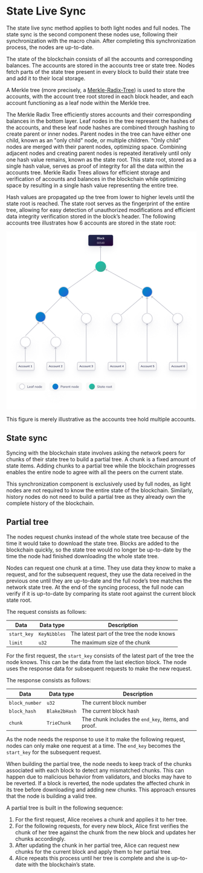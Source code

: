 # State Live Sync

The state live sync method applies to both light nodes and full nodes. The state sync is the second component these nodes use, following their synchronization with the macro chain. After completing this synchronization process, the nodes are up-to-date.

The state of the blockchain consists of all the accounts and corresponding balances. The accounts are stored in the accounts tree or state tree. Nodes fetch parts of the state tree present in every block to build their state tree and add it to their local storage.

A Merkle tree (more precisely, a [Merkle-Radix-Tree](https://en.wikipedia.org/wiki/Radix_tree)) is used to store the accounts, with the account tree root stored in each block header, and each account functioning as a leaf node within the Merkle tree.

The Merkle Radix Tree efficiently stores accounts and their corresponding balances in the bottom layer. Leaf nodes in the tree represent the hashes of the accounts, and these leaf node hashes are combined through hashing to create parent or inner nodes. Parent nodes in the tree can have either one child, known as an "only child" node, or multiple children. "Only child" nodes are merged with their parent nodes, optimizing space. Combining adjacent nodes and creating parent nodes is repeated iteratively until only one hash value remains, known as the state root. This state root, stored as a single hash value, serves as proof of integrity for all the data within the accounts tree. Merkle Radix Trees allows for efficient storage and verification of accounts and balances in the blockchain while optimizing space by resulting in a single hash value representing the entire tree.

Hash values are propagated up the tree from lower to higher levels until the state root is reached. The state root serves as the fingerprint of the entire tree, allowing for easy detection of unauthorized modifications and efficient data integrity verification stored in the block’s header. The following accounts tree illustrates how 6 accounts are stored in the state root:

![merkle-tree](/assets/images/protocol/merkle.png)

<Callout type='info'>

This figure is merely illustrative as the accounts tree hold multiple accounts.

</Callout>

## State sync

Syncing with the blockchain state involves asking the network peers for chunks of their state tree to build a partial tree. A chunk is a fixed amount of state items. Adding chunks to a partial tree while the blockchain progresses enables the entire node to agree with all the peers on the current state.

This synchronization component is exclusively used by full nodes, as light nodes are not required to know the entire state of the blockchain. Similarly, history nodes do not need to build a partial tree as they already own the complete history of the blockchain.

## Partial tree

The nodes request chunks instead of the whole state tree because of the time it would take to download the state tree. Blocks are added to the blockchain quickly, so the state tree would no longer be up-to-date by the time the node had finished downloading the whole state tree.

Nodes can request one chunk at a time. They use data they know to make a request, and for the subsequent request, they use the data received in the previous one until they are up-to-date and the full node’s tree matches the network state tree. At the end of the syncing process, the full node can verify if it is up-to-date by comparing its state root against the current block state root.

The request consists as follows:

| Data      | Data type  | Description                                |
| --------- | ---------- | ------------------------------------------ |
| `start_key` | `KeyNibbles` | The latest part of the tree the node knows |
| `limit`     | `u32`        | The maximum size of the chunk              |

For the first request, the `start_key` consists of the latest part of the tree the node knows. This can be the data from the last election block. The node uses the response data for subsequent requests to make the new request.

The response consists as follows:

| Data         | Data type   | Description                                       |
| ------------ | ----------- | ------------------------------------------------- |
| `block_number` | `u32`         | The current block number                          |
| `block_hash`   | `Blake2bHash` | The current block hash                            |
| `chunk`        | `TrieChunk`   | The chunk includes the `end_key`, items, and proof. |

As the node needs the response to use it to make the following request, nodes can only make one request at a time. The `end_key` becomes the `start_key` for the subsequent request.

When building the partial tree, the node needs to keep track of the chunks associated with each block to detect any mismatched chunks. This can happen due to malicious behavior from validators, and blocks may have to be reverted. If a block is reverted, the node updates the affected chunk in its tree before downloading and adding new chunks. This approach ensures that the node is building a valid tree.

A partial tree is built in the following sequence:

1. For the first request, Alice receives a chunk and applies it to her tree.
2. For the following requests, for every new block, Alice first verifies the chunk of her tree against the chunk from the new block and updates her chunks accordingly.
3. After updating the chunk in her partial tree, Alice can request new chunks for the current block and apply them to her partial tree.
4. Alice repeats this process until her tree is complete and she is up-to-date with the blockchain’s state.
